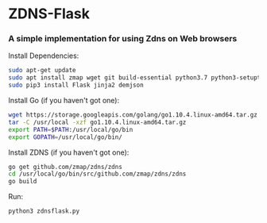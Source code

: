 # ZDNS-Flask
### A simple implementation for using Zdns on Web browsers

Install Dependencies:
```bash
sudo apt-get update
sudo apt install zmap wget git build-essential python3.7 python3-setuptools python3-pip
sudo pip3 install Flask jinja2 demjson
```

Install Go (if you haven't got one):
```bash
wget https://storage.googleapis.com/golang/go1.10.4.linux-amd64.tar.gz
tar -C /usr/local -xzf go1.10.4.linux-amd64.tar.gz
export PATH=$PATH:/usr/local/go/bin
export GOPATH=/usr/local/go/bin/
```
Install ZDNS (if you haven't got one):
```bash
go get github.com/zmap/zdns/zdns
cd /usr/local/go/bin/src/github.com/zmap/zdns/zdns
go build
```
Run:
```bash
python3 zdnsflask.py
```
